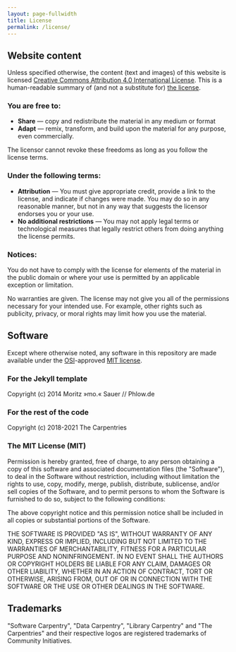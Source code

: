 ```yaml
---
layout: page-fullwidth
title: License
permalink: /license/
---
```


## Website content

Unless specified otherwise, the content (text and images) of this website is
licensed [Creative Commons Attribution 4.0 International
License](https://creativecommons.org/licenses/by/4.0/). This is a human-readable
summary of (and not a substitute for) [the
license](https://creativecommons.org/licenses/by/4.0/legalcode).


### You are free to:

- **Share** — copy and redistribute the material in any medium or format
- **Adapt** — remix, transform, and build upon the material for any purpose,
    even commercially.
    
The licensor cannot revoke these freedoms as long as you follow the license terms.


### Under the following terms:

- **Attribution** — You must give appropriate credit, provide a link to the
  license, and indicate if changes were made. You may do so in any reasonable
  manner, but not in any way that suggests the licensor endorses you or your
  use.
- **No additional restrictions** — You may not apply legal terms or
  technological measures that legally restrict others from doing anything the
  license permits.

### Notices:

You do not have to comply with the license for elements of the material in the public domain or where your use is permitted by an applicable exception or limitation.

No warranties are given. The license may not give you all of the permissions necessary for your intended use. For example, other rights such as publicity, privacy, or moral rights may limit how you use the material.

## Software

Except where otherwise noted, any software in this repository are made available under the [OSI](https://opensource.org/)-approved [MIT license](https://opensource.org/licenses/mit-license.html).

### For the Jekyll template

Copyright (c) 2014 Moritz »mo.« Sauer // Phlow.de

### For the rest of the code

Copyright (c) 2018-2021 The Carpentries

### The MIT License (MIT)

Permission is hereby granted, free of charge, to any person obtaining a copy
of this software and associated documentation files (the "Software"), to deal
in the Software without restriction, including without limitation the rights
to use, copy, modify, merge, publish, distribute, sublicense, and/or sell
copies of the Software, and to permit persons to whom the Software is
furnished to do so, subject to the following conditions:

The above copyright notice and this permission notice shall be included in all
copies or substantial portions of the Software.

THE SOFTWARE IS PROVIDED "AS IS", WITHOUT WARRANTY OF ANY KIND, EXPRESS OR
IMPLIED, INCLUDING BUT NOT LIMITED TO THE WARRANTIES OF MERCHANTABILITY,
FITNESS FOR A PARTICULAR PURPOSE AND NONINFRINGEMENT. IN NO EVENT SHALL THE
AUTHORS OR COPYRIGHT HOLDERS BE LIABLE FOR ANY CLAIM, DAMAGES OR OTHER
LIABILITY, WHETHER IN AN ACTION OF CONTRACT, TORT OR OTHERWISE, ARISING FROM,
OUT OF OR IN CONNECTION WITH THE SOFTWARE OR THE USE OR OTHER DEALINGS IN THE
SOFTWARE.


## Trademarks

"Software Carpentry", "Data Carpentry", "Library Carpentry" and "The Carpentries" and their respective logos are registered trademarks of Community Initiatives.
